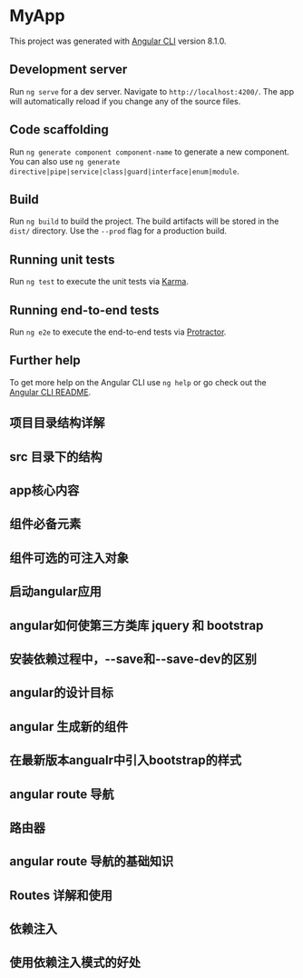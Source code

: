 # MyApp

This project was generated with [Angular CLI](https://github.com/angular/angular-cli) version 8.1.0.

## Development server

Run `ng serve` for a dev server. Navigate to `http://localhost:4200/`. The app will automatically reload if you change any of the source files.

## Code scaffolding

Run `ng generate component component-name` to generate a new component. You can also use `ng generate directive|pipe|service|class|guard|interface|enum|module`.

## Build

Run `ng build` to build the project. The build artifacts will be stored in the `dist/` directory. Use the `--prod` flag for a production build.

## Running unit tests

Run `ng test` to execute the unit tests via [Karma](https://karma-runner.github.io).

## Running end-to-end tests

Run `ng e2e` to execute the end-to-end tests via [Protractor](http://www.protractortest.org/).

## Further help

To get more help on the Angular CLI use `ng help` or go check out the [Angular CLI README](https://github.com/angular/angular-cli/blob/master/README.md).


## 项目目录结构详解
<!-- 
## 项目目录结构详解
  1： .editorconfig 是vscode 的配置文件
  2： .gitignore git的配置文件
  3： e2e 是端到端的测试目录 包含基本的测试桩，是用来作自动化测试的
  4： angular.json 是angular命令行工具的一个配置文件，后期可能会去修改这个文件，因为后期可      能 会引入 jquery 和 bootstrap 等第三方的插件
  5： karma.conf.js 是单元测试的集成器，这个是配置文件，用来执行自动化测试的
  6： package.json  标准的npm工具的配置文件，列明了这个应用所使用的第三方依赖包，在安装环     境时会有 install package提示信息，实际上就是在根据package文件内容去下载第三方  依     赖包，放到 node_modules文件下，node_modules目录下放的都是第三方依赖包
  7： README.md 包含angular命令行工具生成项目的一个标准说明，比如：怎么去构建，怎么去测       试，怎么去运行，
  8： tsconfig.app.json 
  9： tsconfig.json 这个是typescript 编译器的一个配置，按照angular项目的标准都已经配好     了，
  10： tsconfig.spec.json
  11： tslint.json 是tslint的一个配置文件，他是用来定义 typescript 代码质量检查的一些       规则，不需要改动

 -->

## src 目录下的结构
 <!-- 
src 目录下的结构
  7： app 包含应用的组件和模块
  8： assets 用来存静态资源的，比如说图片
  9： environments 环境配置，angular 是支持多环境开发的，比如说开发环境，测试环境，生产      环境公用一套代码，然后把这些环境不同的配置比如：后台服务的地址，在生产环境和开发环境是     不一样的，写在不同环境的配置文件里面，然后在编译的时候会把相应环境的配置文件编译到代码     里面来
  10： favicon.ico 图标文件
  11： index.html 是整个应用的根html , 启动系统第一次访问的文件，在body里有一个标签          <app-root></app-root>
  12： main.ts 整个web应用的入口点，脚本执行的入口点，angular 通过这个文件来启动整个项目
  13： polyfills.ts 主要是导入一些必要的库，使angular可以正常运行在一些老版本的浏览器中，
  14： styles.scss 这个放整个应用的一些全局的样式，
  15： test.ts 和karma.conf.js一样都是用来作自动化测试的，
  -->

## app核心内容
  <!-- 
  app
    1: app.component.ts 组件，
    2: app.module.ts 模块
   -->

## 组件必备元素
   <!-- 
  组件必备元素：@component装饰器，controller 控制器，template 模板
    @Component() 是组件元数据装饰器，用来告知angular框架如何处理一个 typescript 类，@Component包含多个属性，
    这些属性就叫做元数据，angular会根据这些元数据的值渲染组件，执行组件的逻辑，

    Template 叫做模板，通过组件自带的模板，定义组件的外观，以html的形势存在，告诉angularr如何渲染组件，
    模板很想html,但是可以在模板中使用，angular 数据绑定语法，来呈现控制器中的数据，

    Controller 控制器，就是一个普通的typescript类，会被@Component装饰器装饰，控制器会包含组件所有的属性和方法，
    绝大多数的页面逻辑就是写在控制器中的，控制器通过数据绑定与模板通讯，模板展现控制器上的数据，控制器处理模板上触发的事件，
    -->

## 组件可选的可注入对象
   <!-- 
  组件可选的可注入对象
    输入属性 @Inputs() ： 接收web传递的数据的，输入属性使父组件可以直接传递数据给子组件
    提供器 providers ： 是用来做依赖注入的
    生命周期钩子 Lifecycle Hooks ： 一个组件从创建到销毁的过程中，有多个钩子可以执行不同情况下的业务逻辑，一个组件创建的时候执行初始化的逻辑
    样式表 styles ： 样式表时可选的，没有样式表只有模板也是可以的
    动画 animations : angular提供一个动画包，来创建与组件相关的动画效果，如淡入淡出等
    输出属性 @Outputs ： 和@Inputs输入属性时相对的，用来定义一些其他组件可能感兴趣的事件，或者用来在组件间传递数据
    -->

  ## 启动angular应用  
   <!-- 
   1： 启动时加载了那个页面
        启动index.html页面 "index": "src/index.html", 
   2： 启动时加载了哪些脚本
        加载main.ts文件， "main": "src/main.ts",
   3： 这些脚本做了什么事
        详解看main.ts
    -->
   
  ## angular如何使第三方类库 jquery 和 bootstrap
  <!-- 
  第一步：将第三方类库安装到本地
    在当前目录下执行 
    npm install jquery --save ，
    npm install bootstrap --save ，
    其中--save意思是jquery依赖放到package.json这个文件中,安装完成之后会在jquery这个包放到node_modules中，然后在package.json中加入jquery的安装版本号
  第二步：把这两个库引到项目中去
    需要修改angular.json文件，在angular.json文件的app("prefix": "app")下的 
            "styles": [
              "src/styles.scss",
              "../node_modules/bootstrap/dist/css/bootstrap.css"
            ],
            "scripts": [
              "../node_modules/jquery/dist/jquery.js",
              "../node_modules/bootstrap/dist/js/bootstrap.js"
            ]
  引入这两个文件
  注意： 直接在文件中使用jquery的 $ 符号，是没办法识别的，因为jquery是javascript的东西，typescript是没办法直接用的，
  这里需要用到typescript的类型描述文件，才能识别 $ 符号，
  在本地安装typescript类型描述文件 
    npm install @types/jquery --save-dev
    npm install @types/bootstrap --save-dev
  这两个文件的作用是使typescript能够识别javascript语法
    
  第三步：
  
   -->

   ## 安装依赖过程中，--save和--save-dev的区别
   <!-- 
      --save 表示安装的依赖在开发和发布时都需要： 指将包信息添加到dependencies
      --save-dev 表示安装的依赖在开发时需要： 指将包含信息添加到devDependencies
    -->
  ## angular的设计目标
  <!-- 1：帮开发人员方便的开发出可重用的组件 -->
  ## angular 生成新的组件
  <!-- ng g component 组件名（app目录下文件的名字） -->
  ## 在最新版本angualr中引入bootstrap的样式
  <!-- 
  注意：在最新版本的angular中按照上面方式引入jquery和bootstrap 会报错
  引入bootstrap样式时
  第一种： 找到index.html直接添加样式引用，<link rel="stylesheet" href="http://cdn.bootcss.com/bootstrap/3.3.0/css/bootstrap.min.css">

  第二种： 打开Angular.json文件找到 project->architect->builder->options 下的style和scripts两个配置节。并将bootstrap的样式引入到styles中。由于angular只能引用bootstrap样式，所以scripts不需要引用bootstrap相关脚本(引用了也不生效)。
   "styles": [
              "src/styles.css",
              "./node_modules/bootstrap/dist/css/bootstrap.min.css"
            ],即可
   -->

## angular route 导航
  <!-- 
    单页面应用：浏览器进入一个index.html页面，浏览器页面不会跳转，执行某些操作时只会替换掉页面内容，但是不会重新加载整个页面，在非单页面应用中，点击商品进入商品详情，页面会跳转并重新加载页面所需的js,css文件等

    angular是一个spa(单页面应用)
  
   -->
## 路由器
  <!-- 
  路由器：控制整个应用视图状态的对象，每一应用都有一个路由器，需要配置这个路由器满足我们的需求，
  路由器的作用是给每一个视图分配一个唯一url，这样就可以使用url跳转到特定的视图状态，但是页面展示的仍然是index.html

  视图状态：可以把spa理解为一个视图状态的集合，
  -->
## angular route 导航的基础知识
<!-- 
  Routes: 路由配置，保存着那个URL对应展示那个组件，以及在那个RouterOutlet中展示组件
  RouterOutlet: 在html 中标记路由内容呈现位置的占位符指令
  Router: 负责在运行时执行路由的对象，可以通过调用其navigate()和navigateByUrl() 方法来导航到        一个指定的路由
  RouterLink: 在html中声明路由导航用的指令
  ActivatedRoute: 当前激活的路由对象，保存着当前路由的信息，如路由地址，路由参数等

 -->
## Routes 详解和使用
<!-- 
Routes：存在与模块中的，Routes 对象由一组配置信息组成，每一组配置信息至少包含两个属性path属性和component
  path: /user   ()
  component: A  (组件A)
当Routes是 /user时，展示A组件，是/order时展示B组件，但是AppComponent可能会有很多内容，那组件A要展示在具体哪个位置呢？
这就需要用到 RouterOutlet 指令来指定组件A的位置，把RouterOutlet 写在哪，组件A就展示在哪，如果我们想展示B组件的话，可以在
页面上通过一个链接来改变浏览器的地址，而RouterLink指令 就是在模板上生成这样一个链接，另外我们也可以在组件控制器中调用Router对象的 navegate方法来改变浏览器的地址，从而实现路由的转换，
最后，我们可以通过URL来传递一些数据，比如path: /user？name=lufeng, 这些数据就会保存在 ActivatedRoute 对象中，比如说从组件A路由到组件B时，我们可以通过组件B中的 ActivatedRoute 对象，来获取组件A的路由中携带的参数，

 -->

## 依赖注入
<!-- 
1： 什么是依赖注入模式以及使用依赖注入模式的好处？
依赖注入： Dependency Injection 简称 DI
假设写了一个方法，这个方法的参数是一个对象，当调用这个方法时，需要实例化这个对象，并把它传递给方法，
例如：new 一个商品Product，商品的信息在这里面Product()，然后调用createShipment方法，把这个商品Product传到这个方法里，
createShipment方法需要一个已经存在的product 类的实例，换句话说createShipment依赖Product类，但是createShipment方法本身并不知道如何创建一个product类，调用createShipment方法代码需要以某种方式创建 product，并将其作为方法的参数传递给createShipment方法，把这个对象那个作为参数传递给这个方法也叫注入这个方法，比如现在需要将product类换成一个product子类MockProduct，在我们的例子中，只需要改一行代码，
var product = new Product();
createShipment(product);
改成
var product = new MockProduct();
createShipment(product);
但是如果createShipment三个参数product,shipCompany,order，每个参数又有自己的依赖，代码可能会变成这样
var product = new Product();
var shipCompany = new ShipCompany();
var address = new Address();
var order = new Order();
order.setAddress(address);
createShipment(product,shipCompany,order);
把address信息set到order信息里面，然后调createShipment方法
上面代码有大量的手工实例化对象代码，能不能有什么能够代替创建createShipment方法所依赖的这些对象，以及这些对象自己所依赖的对象呢？
这个就是依赖注入模式要解决的问题
如果一个对象A要依赖一个类型为B的对象，那么对象A不需要去实例化对象B,B会外部机制注入进来，A只需要声明我需要一个B类型的对象，有人能给我一个吗？这就依赖注入要解决的问题
与依赖注入经常同时出现的一个概念叫控制反转，控制反转：Inversion of Control 简称 IOC、
控制反转是指将依赖的控制权从代码的内部转成代码外部，代码对外部的依赖是什么，是由代码的内部来决定的，
比如：var product = new Product() 决定了代码依赖Product()，如果我们把依赖改成MockProduct(),需要修改方法内部的代码，把Product()改成MockProduct()，如果实现控制反转，内部代码只需要声明我需要 Product()，至于传进来的是Product() 还是MockProduct()，是由代码外部来决定的，这样把依赖的控制权由代码的内部转成代码的外部，就叫控制反转，控制反转和依赖注入是一体两面，表达的是一个思想，控制反转侧重于描述目的：目的是将代码的控制权由代码内部转成代码外部。依赖注入侧重于描述手段：如何来实现控制反转，使用的手段叫依赖注入，实现控制反转模式的框架叫IOC容器，而angular框架就是一个IOC容器，

控制反转：Inversion of Control 简称 IOC
2： 介绍angular的依赖注入实现：注入器和提供器
3： 注入器的层级关系
 -->
## 使用依赖注入模式的好处
<!-- 
1： 依赖注入会以一种松耦合的方式编写代码，使代码的可重用性和可测性更高，

什么是松耦合和可重用性？

假设有一个商品组件productComponent,使用一个商品服务ProductService来获取商品信息，如果没有依赖注入，你需要知道在productComponent中如何实例化ProductService，有很多方式实例化ProductService比如new一个操作符，不管用哪种方法，商品组件productComponent和商品服务ProductService 都将紧密的结合在一起，如果想在另一个项目中，重用productComponent组件，但是要使用另一个不同的服务对象来获取商品的信息，这代表商品组件productComponent 和 商品服务ProductService 是紧密耦合在一起的，如果想在别的项目中使用商品组件productComponent，需要改代码商品组件里面的代码才可以用，而依赖注入可以解决这种商品组件和商品服务紧耦合关系，从而可以使商品组件在别的项目中也可以使用，不用修改商品组件中的代码，
var productService = new ProductService();
var productService = new AnotherProductService();
看下面一段代码：
@NgModule({
  providers: [ProductService]
  ... 省略其他配置
})
export class AppModule { }

@Componnet({
  ...省略组件配置
})
export class ProductComponnet {
  product: Product;
  constructor(productService: ProductService) {
    this.product = productService.getProduct();
  }
}

在angular项目中，通过指定providers 来告诉angular哪些对象需要依赖注入，
providers 属性是一个数组，数组里面的每一个元素是一个provider, 一个provide 定义了一个对象在被注入到指令和组件之前如何实例化，
providers: [ProductService]  这一段代码等价于 
providers: [{provide: ProductService, useClass: ProductService}]   
这里涉及angular的一个概念token, 一个token用来代表一个可被注入的对象的类型，token类型由providers的配置对象的provide属性来决定，所以providers: [{provide: ProductService, useClass: ProductService}] 这段代码的意思是，注册一个类型是 ProductService的token，当由组件或者指令声明自己需要一个ProductService的token时，实例化一个useClass: ProductService，并将其注入到目标对象，

那么组件或指令如何声明自己需要一个类型为 ProductService的token，？
答案是用组件或指令的构造函数，如果在构造函数中这样去写（productService: ProductService ）就是我需要一个类型为 ProductService的token, angular框架看到这个声明以后，就会去providers中去找provide: ProductService 这个类型的token对应的类useClass: ProductService 是哪一个，
constructor(productService: ProductService) {
    this.product = productService.getProduct();
  }
现在写的类useClass对应 ProductService 那么就会实例化一个ProductService注入到constructor(productService: ProductService)，ProductComponnet组件本身并不知道传递进来的是ProductService哪一个实现，更不需要明确实例化 ProductService，他只需要使用angular创建好的这个
对象constructor(productService: ProductService)，然后调用他的 getProduct 方法就可以了，如果想在其他项目中重用ProductComponnet这个组件，而那个项目中有另一个实现ProductService的类，那么可以修改另一个项目的AppModule 中的 providers声明，修改成这样
providers: [{provide: ProductService, useClass: AnotherProductService}]
这个意思是说我要注册一个ProductService的token，当有组件或者类声明我需要ProductService时，就在useClass: AnotherProductService 这里new 一个 AnotherProductService，现在angular 将实例化这个类型AnotherProductService， 并注入到ProductComponnet组件里面，而 ProductComponnet组件本身并不需要任何的修改，在这里消除了 ProductService 和 ProductComponnet 的紧耦合，从而提高了ProductComponnet 组件的重用性，


依赖注入的第二个好处： 可测性
当真实的对象还不可用时，可以方便的注入一个虚拟的对象来测试程序，
假设为应用添加一个登陆功能，创建一个LoginComponnet 组件，让用户填写用户名和密码，LoginComponnet 组件也需要依赖一个login服务，login服务需要连接一个身份认证服务器，并且检查用户提供的用户名，密码是否正确，但是身份认证服务器是另一个部门开发的，还没开发好，但是LoginComponnet 组件已经开发好了，没法测试，这时依赖注入可以很好地解决这个问题： 可以创建一个 MockLoginService 这个服务并不真正的连接认证服务器，而是另外编码一段逻辑判断是否可以认证登录，例如只有用户名是admin 密码是1234时，才可以认证登录，其他情况都返回用户名和密码错误，然后使用依赖注入将这个 MockLoginService 注入到LoginComponnet 组件，等认证服务器开发好了，只需要改一行代码 providers的属性，就可以让 angular 注入真正的loginservice ,提高可测试行



 -->
  
